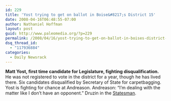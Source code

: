 ```yaml
---
id: 229
title: 'Yost trying to get on ballot in Boise&#8217;s District 15'
date: 2008-04-16T06:48:55-07:00
author: Nathaniel Hoffman
layout: post
guid: http://www.paleomedia.org/?p=229
permalink: /2008/04/16/yost-trying-to-get-on-ballot-in-boises-district-15/
dsq_thread_id:
  - "117936884"
categories:
  - Daily Newsrack
---
```

**Matt Yost, first time candidate for Legislature, fighting disqualification.** He was not registered to vote in the district for a year, though he has lived there. Six candidates disqualified by Secretary of State for carpetbagging. Yost is fighting for chance at Andreason. Andreason: &#8220;I&#8217;m dealing with the matter like I don&#8217;t have an opponent.&#8221; Druzin in the [Statesman](http://www.idahostatesman.com/idahopolitics/story/353371.html).